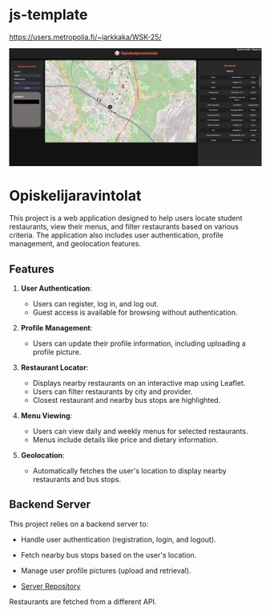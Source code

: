 ﻿# js-template

https://users.metropolia.fi/~jarkkaka/WSK-25/

<img src="/lib/pictures/main.png">

# Opiskelijaravintolat

This project is a web application designed to help users locate student restaurants, view their menus, and filter restaurants based on various criteria. The application also includes user authentication, profile management, and geolocation features.

## Features

1. **User Authentication**:

   - Users can register, log in, and log out.
   - Guest access is available for browsing without authentication.

2. **Profile Management**:

   - Users can update their profile information, including uploading a profile picture.

3. **Restaurant Locator**:

   - Displays nearby restaurants on an interactive map using Leaflet.
   - Users can filter restaurants by city and provider.
   - Closest restaurant and nearby bus stops are highlighted.

4. **Menu Viewing**:

   - Users can view daily and weekly menus for selected restaurants.
   - Menus include details like price and dietary information.

5. **Geolocation**:
   - Automatically fetches the user's location to display nearby restaurants and bus stops.

## Backend Server

This project relies on a backend server to:

- Handle user authentication (registration, login, and logout).
- Fetch nearby bus stops based on the user's location.
- Manage user profile pictures (upload and retrieval).

- [Server Repository](https://github.com/JarkkoKarki/WSK-yksilotehtava-server)

Restaurants are fetched from a different API.
